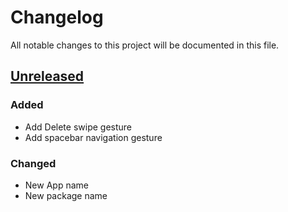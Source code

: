 # Changelog

All notable changes to this project will be documented in this file.

## [Unreleased]

### Added
- Add Delete swipe gesture
- Add spacebar navigation gesture

### Changed
- New App name
- New package name

[Unreleased]: https://github.com/dhavalgoti24/OpenIndic/compare/9e4d6d745f6b8ee7722ffdbcba202cf409b6fcbc...HEAD
